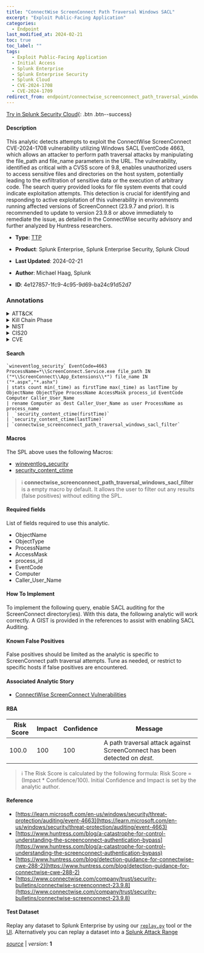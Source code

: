 ```yaml
---
title: "ConnectWise ScreenConnect Path Traversal Windows SACL"
excerpt: "Exploit Public-Facing Application"
categories:
  - Endpoint
last_modified_at: 2024-02-21
toc: true
toc_label: ""
tags:
  - Exploit Public-Facing Application
  - Initial Access
  - Splunk Enterprise
  - Splunk Enterprise Security
  - Splunk Cloud
  - CVE-2024-1708
  - CVE-2024-1709
redirect_from: endpoint/connectwise_screenconnect_path_traversal_windows_sacl/
---
```




[Try in Splunk Security Cloud](https://www.splunk.com/en_us/cyber-security.html){: .btn .btn--success}

#### Description

This analytic detects attempts to exploit the ConnectWise ScreenConnect CVE-2024-1708 vulnerability utilizing Windows SACL EventCode 4663, which allows an attacker to perform path traversal attacks by manipulating the file_path and file_name parameters in the URL. The vulnerability, identified as critical with a CVSS score of 9.8, enables unauthorized users to access sensitive files and directories on the host system, potentially leading to the exfiltration of sensitive data or the execution of arbitrary code. The search query provided looks for file system events that could indicate exploitation attempts. This detection is crucial for identifying and responding to active exploitation of this vulnerability in environments running affected versions of ScreenConnect (23.9.7 and prior). It is recommended to update to version 23.9.8 or above immediately to remediate the issue, as detailed in the ConnectWise security advisory and further analyzed by Huntress researchers.

- **Type**: [TTP](https://github.com/splunk/security_content/wiki/Detection-Analytic-Types)
- **Product**: Splunk Enterprise, Splunk Enterprise Security, Splunk Cloud

- **Last Updated**: 2024-02-21
- **Author**: Michael Haag, Splunk
- **ID**: 4e127857-1fc9-4c95-9d69-ba24c91d52d7

### Annotations
<details>
  <summary>ATT&CK</summary>

<div markdown="1">

#### [ATT&CK](https://attack.mitre.org/)

| ID          | Technique   | Tactic         |
| ----------- | ----------- |--------------- |
| [T1190](https://attack.mitre.org/techniques/T1190/) | Exploit Public-Facing Application | Initial Access |

</div>
</details>


<details>
  <summary>Kill Chain Phase</summary>

<div markdown="1">

* Delivery


</div>
</details>


<details>
  <summary>NIST</summary>

<div markdown="1">

* DE.CM



</div>
</details>

<details>
  <summary>CIS20</summary>

<div markdown="1">

* CIS 10



</div>
</details>

<details>
  <summary>CVE</summary>

<div markdown="1">

| ID          | Summary | [CVSS](https://nvd.nist.gov/vuln-metrics/cvss) |
| ----------- | ----------- | -------------- |
| [CVE-2024-1708](https://nvd.nist.gov/vuln/detail/CVE-2024-1708) | ConnectWise ScreenConnect 23.9.7 and prior are affected by path-traversal vulnerability, which may allow an attacker 

the ability to execute remote code or directly impact confidential data or critical systems.

 | None |
| [CVE-2024-1709](https://nvd.nist.gov/vuln/detail/CVE-2024-1709) | ConnectWise ScreenConnect 23.9.7 and prior are affected by an Authentication Bypass Using an Alternate Path or Channel

 vulnerability, which may allow an attacker direct access to confidential information or 

critical systems.

 | None |



</div>
</details>


#### Search

```
`wineventlog_security` EventCode=4663  ProcessName=*\\ScreenConnect.Service.exe file_path IN ("*\\ScreenConnect\\App_Extensions\\*") file_name IN ("*.aspx","*.ashx") 
| stats count min(_time) as firstTime max(_time) as lastTime by  ObjectName ObjectType ProcessName AccessMask process_id EventCode Computer Caller_User_Name 
| rename Computer as dest Caller_User_Name as user ProcessName as process_name 
|  `security_content_ctime(firstTime)` 
| `security_content_ctime(lastTime)` 
| `connectwise_screenconnect_path_traversal_windows_sacl_filter`
```

#### Macros
The SPL above uses the following Macros:
* [wineventlog_security](https://github.com/splunk/security_content/blob/develop/macros/wineventlog_security.yml)
* [security_content_ctime](https://github.com/splunk/security_content/blob/develop/macros/security_content_ctime.yml)

> :information_source:
> **connectwise_screenconnect_path_traversal_windows_sacl_filter** is a empty macro by default. It allows the user to filter out any results (false positives) without editing the SPL.



#### Required fields
List of fields required to use this analytic.
* ObjectName
* ObjectType
* ProcessName
* AccessMask
* process_id
* EventCode
* Computer
* Caller_User_Name



#### How To Implement
To implement the following query, enable SACL auditing for the ScreenConnect directory(ies). With this data, the following analytic will work correctly. A GIST is provided in the references to assist with enabling SACL Auditing.
#### Known False Positives
False positives should be limited as the analytic is specific to ScreenConnect path traversal attempts. Tune as needed, or restrict to specific hosts if false positives are encountered.

#### Associated Analytic Story
* [ConnectWise ScreenConnect Vulnerabilities](/stories/connectwise_screenconnect_vulnerabilities)




#### RBA

| Risk Score  | Impact      | Confidence   | Message      |
| ----------- | ----------- |--------------|--------------|
| 100.0 | 100 | 100 | A path traversal attack against ScreenConnect has been detected on $dest$. |


> :information_source:
> The Risk Score is calculated by the following formula: Risk Score = (Impact * Confidence/100). Initial Confidence and Impact is set by the analytic author.


#### Reference

* [https://learn.microsoft.com/en-us/windows/security/threat-protection/auditing/event-4663](https://learn.microsoft.com/en-us/windows/security/threat-protection/auditing/event-4663)
* [https://www.huntress.com/blog/a-catastrophe-for-control-understanding-the-screenconnect-authentication-bypass](https://www.huntress.com/blog/a-catastrophe-for-control-understanding-the-screenconnect-authentication-bypass)
* [https://www.huntress.com/blog/detection-guidance-for-connectwise-cwe-288-2](https://www.huntress.com/blog/detection-guidance-for-connectwise-cwe-288-2)
* [https://www.connectwise.com/company/trust/security-bulletins/connectwise-screenconnect-23.9.8](https://www.connectwise.com/company/trust/security-bulletins/connectwise-screenconnect-23.9.8)



#### Test Dataset
Replay any dataset to Splunk Enterprise by using our [`replay.py`](https://github.com/splunk/attack_data#using-replaypy) tool or the [UI](https://github.com/splunk/attack_data#using-ui).
Alternatively you can replay a dataset into a [Splunk Attack Range](https://github.com/splunk/attack_range#replay-dumps-into-attack-range-splunk-server)




[*source*](https://github.com/splunk/security_content/tree/develop/detections/endpoint/connectwise_screenconnect_path_traversal_windows_sacl.yml) \| *version*: **1**